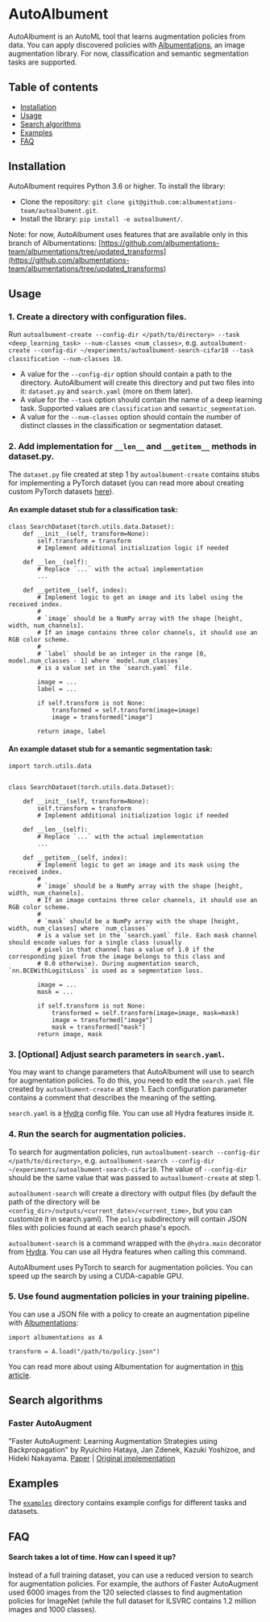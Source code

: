 # AutoAlbument

AutoAlbument is an AutoML tool that learns augmentation policies from data. You can apply discovered policies with [Albumentations](https://github.com/albumentations-team/albumentations), an image augmentation library. For now, classification and semantic segmentation tasks are supported.


## Table of contents
- [Installation](#installation)
- [Usage](#usage)
- [Search algorithms](#search-algorithms)
- [Examples](#examples)
- [FAQ](#faq)


## Installation
AutoAlbument requires Python 3.6 or higher. To install the library:
- Clone the repository: `git clone git@github.com:albumentations-team/autoalbument.git`.
- Install the library: `pip install -e autoalbument/`.

Note: for now, AutoAlbument uses features that are available only in this branch of Albumentations: [https://github.com/albumentations-team/albumentations/tree/updated_transforms](https://github.com/albumentations-team/albumentations/tree/updated_transforms)


## Usage
### 1. Create a directory with configuration files.
 Run `autoalbument-create --config-dir </path/to/directory> --task <deep_learning_task> --num-classes <num_classes>`, e.g. `autoalbument-create --config-dir ~/experiments/autoalbument-search-cifar10 --task classification --num-classes 10`.
 - A value for the `--config-dir` option should contain a path to the directory. AutoAlbument will create this directory and put two files into it: `dataset.py` and `search.yaml` (more on them later).
  - A value for the `--task` option should contain the name of a deep learning task. Supported values are `classification` and `semantic_segmentation`.
 - A value for the `--num-classes` option should contain the number of distinct classes in the classification or segmentation dataset.

### 2. Add implementation for `__len__` and `__getitem__` methods in dataset.py.

The `dataset.py` file created at step 1 by `autoalbument-create` contains stubs for implementing a PyTorch dataset (you can read more about creating custom PyTorch datasets [here](https://pytorch.org/tutorials/beginner/data_loading_tutorial.html)).

#### An example dataset stub for a classification task:

```
class SearchDataset(torch.utils.data.Dataset):
    def __init__(self, transform=None):
        self.transform = transform
        # Implement additional initialization logic if needed

    def __len__(self):
        # Replace `...` with the actual implementation
        ...

    def __getitem__(self, index):
        # Implement logic to get an image and its label using the received index.
        #
        # `image` should be a NumPy array with the shape [height, width, num_channels].
        # If an image contains three color channels, it should use an RGB color scheme.
        #
        # `label` should be an integer in the range [0, model.num_classes - 1] where `model.num_classes`
        # is a value set in the `search.yaml` file.

        image = ...
        label = ...

        if self.transform is not None:
            transformed = self.transform(image=image)
            image = transformed["image"]

        return image, label
```

#### An example dataset stub for a semantic segmentation task:

```
import torch.utils.data


class SearchDataset(torch.utils.data.Dataset):

    def __init__(self, transform=None):
        self.transform = transform
        # Implement additional initialization logic if needed

    def __len__(self):
        # Replace `...` with the actual implementation
        ...

    def __getitem__(self, index):
        # Implement logic to get an image and its mask using the received index.
        #
        # `image` should be a NumPy array with the shape [height, width, num_channels].
        # If an image contains three color channels, it should use an RGB color scheme.
        #
        # `mask` should be a NumPy array with the shape [height, width, num_classes] where `num_classes`
        # is a value set in the `search.yaml` file. Each mask channel should encode values for a single class (usually
        # pixel in that channel has a value of 1.0 if the corresponding pixel from the image belongs to this class and
        # 0.0 otherwise). During augmentation search, `nn.BCEWithLogitsLoss` is used as a segmentation loss.

        image = ...
        mask = ...

        if self.transform is not None:
            transformed = self.transform(image=image, mask=mask)
            image = transformed["image"]
            mask = transformed["mask"]
        return image, mask
```

### 3. \[Optional\] Adjust search parameters in `search.yaml`.
You may want to change parameters that AutoAlbument will use to search for augmentation policies. To do this, you need to edit the `search.yaml` file created by `autoalbument-create` at step 1. Each configuration parameter contains a comment that describes the meaning of the setting.

`search.yaml` is a [Hydra](https://hydra.cc/) config file. You can use all Hydra features inside it.

### 4. Run the search for augmentation policies.

To search for augmentation policies, run `autoalbument-search --config-dir </path/to/directory>`, e.g. `autoalbument-search --config-dir ~/experiments/autoalbument-search-cifar10`. The value of `--config-dir` should be the same value that was passed to `autoalbument-create` at step 1.

`autoalbument-search` will create a directory with output files (by default the path of the directory will be `<config_dir>/outputs/<current_date>/<current_time>`, but you can customize it in search.yaml).  The `policy` subdirectory will contain JSON files with policies found at each search phase's epoch.

`autoalbument-search` is a command wrapped with the `@hydra.main` decorator from [Hydra](https://hydra.cc/). You can use all Hydra features when calling this command.

AutoAlbument uses PyTorch to search for augmentation policies. You can speed up the search by using a CUDA-capable GPU.

### 5. Use found augmentation policies in your training pipeline.
You can use a JSON file with a policy to create an augmentation pipeline with [Albumentations](https://github.com/albumentations-team/albumentations):

```
import albumentations as A

transform = A.load("/path/to/policy.json")
```

You can read more about using Albumentation for augmentation in [this article](https://albumentations.ai/docs/getting_started/image_augmentation/).


## Search algorithms

### Faster AutoAugment
"Faster AutoAugment: Learning Augmentation Strategies using Backpropagation"  by Ryuichiro Hataya, Jan Zdenek, Kazuki Yoshizoe, and Hideki Nakayama. [Paper](https://arxiv.org/abs/1911.06987) | [Original implementation](https://github.com/moskomule/dda/tree/master/faster_autoaugment)


## Examples
The [`examples`](examples/) directory contains example configs for different tasks and datasets.


## FAQ

#### Search takes a lot of time. How can I speed it up?
Instead of a full training dataset, you can use a reduced version to search for augmentation policies. For example, the authors of Faster AutoAugment used 6000 images from the 120 selected classes to find augmentation policies for ImageNet (while the full dataset for ILSVRC contains 1.2 million images and 1000 classes).
